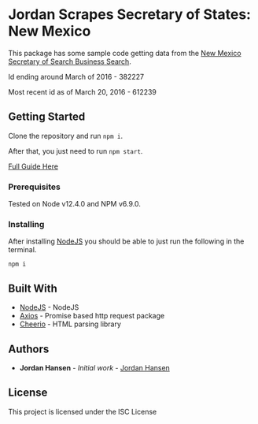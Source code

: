 # Jordan Scrapes Secretary of States: New Mexico

This package has some sample code getting data from the [New Mexico Secretary of Search Business Search](https://portal.sos.state.nm.us/BFS/online/CorporationBusinessSearch). 

Id ending around March of 2016 - 382227

Most recent id as of March 20, 2016 - 612239

## Getting Started

Clone the repository and run `npm i`. 

After that, you just need to run `npm start`.

[Full Guide Here](https://javascriptwebscrapingguy.com/jordan-scrapes-secretary-of-states-new-mexico/)

### Prerequisites

Tested on Node v12.4.0 and NPM v6.9.0.

### Installing

After installing [NodeJS](https://nodejs.org/en/) you should be able to just run the following in the terminal.

```
npm i
```

## Built With

* [NodeJS](https://nodejs.org/en/) - NodeJS
* [Axios](https://github.com/axios/axios) - Promise based http request package
* [Cheerio](https://github.com/cheeriojs/cheerio) - HTML parsing library

## Authors

* **Jordan Hansen** - *Initial work* - [Jordan Hansen](https://github.com/aarmora)


## License

This project is licensed under the ISC License

